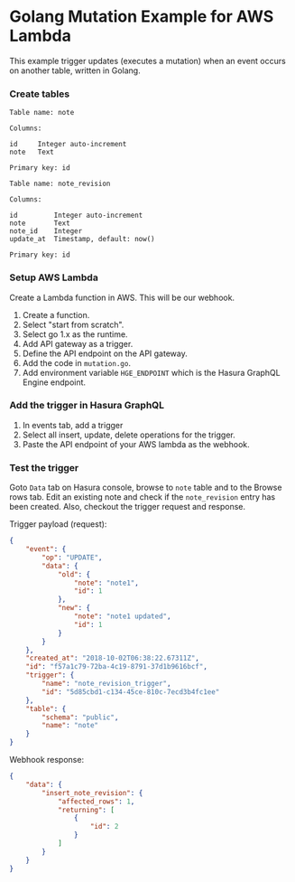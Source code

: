 # Golang Mutation Example for AWS Lambda

This example trigger updates (executes a mutation) when an event occurs on
another table, written in Golang.

### Create tables

```
Table name: note

Columns:

id     Integer auto-increment
note   Text

Primary key: id
```

```
Table name: note_revision

Columns:

id         Integer auto-increment
note       Text
note_id    Integer
update_at  Timestamp, default: now()

Primary key: id
```

### Setup AWS Lambda
Create a Lambda function in AWS. This will be our webhook.

1. Create a function.
2. Select "start from scratch".
3. Select go 1.x as the runtime.
4. Add API gateway as a trigger.
5. Define the API endpoint on the API gateway.
6. Add the code in `mutation.go`.
7. Add environment variable `HGE_ENDPOINT` which is the Hasura GraphQL Engine endpoint.

### Add the trigger in Hasura GraphQL
1. In events tab, add a trigger
2. Select all insert, update, delete operations for the trigger.
3. Paste the API endpoint of your AWS lambda as the webhook.

### Test the trigger

Goto `Data` tab on Hasura console, browse to `note` table and to the Browse rows
tab. Edit an existing note and check if the `note_revision` entry has been
created. Also, checkout the trigger request and response.

Trigger payload (request):
```json
{
    "event": {
        "op": "UPDATE",
        "data": {
            "old": {
                "note": "note1",
                "id": 1
            },
            "new": {
                "note": "note1 updated",
                "id": 1
            }
        }
    },
    "created_at": "2018-10-02T06:38:22.67311Z",
    "id": "f57a1c79-72ba-4c19-8791-37d1b9616bcf",
    "trigger": {
        "name": "note_revision_trigger",
        "id": "5d85cbd1-c134-45ce-810c-7ecd3b4fc1ee"
    },
    "table": {
        "schema": "public",
        "name": "note"
    }
}
```

Webhook response:
```json
{
    "data": {
        "insert_note_revision": {
            "affected_rows": 1,
            "returning": [
                {
                    "id": 2
                }
            ]
        }
    }
}
```
